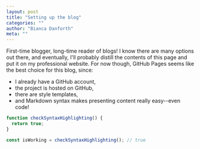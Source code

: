 ```yaml
---
layout: post
title: "Setting up the blog"
categories: ""
author: "Bianca Danforth"
meta: ""
---
```


First-time blogger, long-time reader of blogs! I know there are many options out there, and eventually, I'll probably distill the contents of this page and put it on my professional website. For now though, GitHub Pages seems like the best choice for this blog, since:
- I already have a GitHub account,
- the project is hosted on GitHub,
- there are style templates,
- and Markdown syntax makes presenting content really easy--even code!

```javascript
function checkSyntaxHighlighting() {
  return true;
}

const isWorking = checkSyntaxHighlighting(); // true
```
